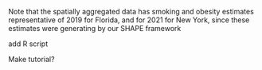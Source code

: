 Note that the spatially aggregated data has smoking and obesity estimates representative of 2019 for Florida, and for 2021 for New York, since these estimates were generating by our SHAPE framework

add R script

Make tutorial?
